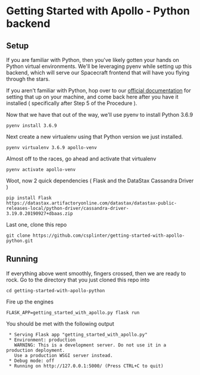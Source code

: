 # Getting Started with Apollo - Python backend

## Setup

If you are familiar with Python, then you've likely gotten your hands on Python virtual environments.
We'll be leveraging pyenv while setting up this backend, which will serve our
Spacecraft frontend that will have you flying through the stars.

If you aren't familiar with Python, hop over to our [official documentation](https://helpdocs.datastax.com/aws/dscloud/apollo/dscloudPythonDriver.html#Installingpyenv,Python,andvirtualenv)
for setting that up on your machine, and come back here after you have it installed ( specifically after Step 5 of the Procedure ).

Now that we have that out of the way, we'll use pyenv to install Python 3.6.9
```
pyenv install 3.6.9
```

Next create a new virtualenv using that Python version we just installed.

```
pyenv virtualenv 3.6.9 apollo-venv
```

Almost off to the races, go ahead and activate that virtualenv

```
pyenv activate apollo-venv
```

Woot, now 2 quick dependencies ( Flask and the DataStax Cassandra Driver )

```
pip install Flask https://datastax.artifactoryonline.com/datastax/datastax-public-releases-local/python-driver/cassandra-driver-3.19.0.20190927+dbaas.zip
```

Last one, clone this repo
```
git clone https://github.com/csplinter/getting-started-with-apollo-python.git
```

## Running

If everything above went smoothly, fingers crossed, then we are ready to rock.
Go to the directory that you just cloned this repo into
```
cd getting-started-with-apollo-python
```

Fire up the engines
```
FLASK_APP=getting_started_with_apollo.py flask run
```

You should be met with the following output
```
 * Serving Flask app "getting_started_with_apollo.py"
 * Environment: production
   WARNING: This is a development server. Do not use it in a production deployment.
   Use a production WSGI server instead.
 * Debug mode: off
 * Running on http://127.0.0.1:5000/ (Press CTRL+C to quit)
```
